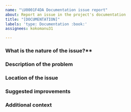 ```yaml
---
name: "\U0001F4DA Documentation issue report"
about: Report an issue in the project's documentation
title: "[DOCUMENTATION]"
labels: 'type: Documentation :book:'
assignees: kokomanu31

---
```


### What is the nature of the issue?**
<!--
  Please uncomment the type of issue related to documentation:
  - [ ] Missing documentation
  - [ ] Outdated information
  - [ ] Typo or grammatical error
  - [ ] Unclear or confusing instructions
  - [ ] Other (please specify):
-->

### Description of the problem
<!--
  Provide a clear and concise description of the issue. What is missing, incorrect, or unclear in the documentation?
-->

### Location of the issue
<!--
  Specify where the issue occurs. This could be a specific section, page, or file in the documentation.
  eg.: "Getting Started Guide - Step 3" or "README.md, line 45".
-->

### Suggested improvements
<!--
  Describe how the documentation should be updated or improved.
  eg.: "Add a step explaining how to configure the database connection."
-->

### Additional context
<!--
  Provide any additional details, such as links to the problematic documentation, screenshots, or other relevant information that would help address the issue.
-->
